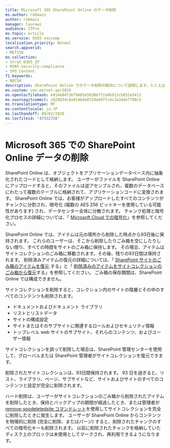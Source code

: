 ```yaml
---
title: Microsoft 365 SharePoint Online のデータ削除
ms.author: robmazz
author: robmazz
manager: laurawi
audience: ITPro
ms.topic: article
ms.service: O365-seccomp
localization_priority: Normal
search.appverid:
- MET150
ms.collection:
- Strat_O365_IP
- M365-security-compliance
- SPO_Content
f1.keywords:
- NOCSH
description: SharePoint Online でのデータ削除の動作について説明します。たとえば、削除されたコンテンツが保存される場所や、期間について説明します。
ms.custom: seo-marvel-apr2020
ms.openlocfilehash: e914e84f3679483e5030b7f2a06913cb052e5411
ms.sourcegitcommit: c029834c8a914b4e072de847fc4c3a3dde7790c5
ms.translationtype: MT
ms.contentlocale: ja-JP
ms.lasthandoff: 09/02/2020
ms.locfileid: "47332726"
---
```

# <a name="sharepoint-online-data-deletion-in-microsoft-365"></a>Microsoft 365 での SharePoint Online データの削除

SharePoint Online は、オブジェクトをアプリケーションデータベース内に抽象化されたコードとして格納します。 ユーザーがファイルを SharePoint Online にアップロードすると、そのファイルは逆アセンブルされ、複数のデータベースにわたって複数のテーブルに格納されて、アプリケーションコードに変換されます。 SharePoint Online では、お客様がアップロードしたすべてのコンテンツがチャンクに分割され、暗号化 (複数の AES 256 ビットキーを使用している可能性があります) され、データセンター全体に分散されます。 チャンク処理と暗号化プロセスの詳細については、「 [Microsoft Cloud での暗号化](https://docs.microsoft.com/microsoft-365/compliance/office-365-encryption-in-the-microsoft-cloud-overview)」を参照してください。 

SharePoint Online では、アイテムは元の場所から削除した時点から93日後に保持されます。 これらのユーザーは、そこから削除したりごみ箱を空にしたりしない限り、すべての時間をサイトのごみ箱に保持します。 その場合、アイテムはサイトコレクションのごみ箱に移動されます。その後、残りの93日間は保持されます。 削除済みアイテムの復元の詳細については、「 [SharePoint サイトのごみ箱のアイテムを復元](https://support.office.com/article/6df466b6-55f2-4898-8d6e-c0dff851a0be#ID0EAADAAA=Online
) する」と「 [削除済みのアイテムをサイトコレクションのごみ箱から復元](https://support.office.com/article/5fa924ee-16d7-487b-9a0a-021b9062d14b)する」を参照してください。 ごみ箱の保存期間は、SharePoint Online では構成できません。

サイトコレクションを削除すると、コレクション内のサイトの階層とその中のすべてのコンテンツも削除されます。

- ドキュメントおよびドキュメント ライブラリ
- リストとリストデータ
- サイトの構成設定
- サイトまたはそのサブサイトに関連するロールおよびセキュリティ情報
- トップレベル web サイトのサブサイト、それらのコンテンツ、およびユーザー情報

サイトコレクションを誤って削除した場合は、SharePoint 管理センターを使用して、グローバルまたは SharePoint 管理者がサイトコレクションを復元できます。

削除されたサイトコレクションは、93日間保持されます。 93 日を過ぎると、リスト、ライブラリ、ページ、サブサイトなど、サイトおよびサイトのすべてのコンテンツと設定が完全に削除されます。

ハード削除は、ユーザーがサイトコレクションのごみ箱から削除されたアイテムを削除したとき、保持とバックアップの期間が経過したとき、または管理者が [remove-spodeletedsite コマンドレット](/powershell/module/sharepoint-online/Remove-SPODeletedSite?view=sharepoint-ps)を使用してサイトコレクションを完全に削除したときに発生します。 ユーザーが SharePoint Online からコンテンツを物理的に削除 (完全に削除、またはパージ) すると、削除されたチャンクのすべての暗号化キーも削除されます。 以前に削除されたチャンクを格納していたディスク上のブロックは未使用としてマークされ、再利用できるようになります。
